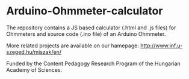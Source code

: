 # Arduino-Ohmmeter-calculator

The repository contains a JS based calculator (.html and .js files) for Ohmmeters and source code (.ino file) of an Arduino Ohmmeter.

More related projects are available on our hamepage: http://www.inf.u-szeged.hu/miszak/en/

Funded by the Content Pedagogy Research Program of the Hungarian Academy of Sciences.
